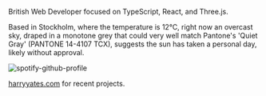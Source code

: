 British Web Developer focused on TypeScript, React, and Three.js.

<!-- WEATHER_START -->
Based in Stockholm, where the temperature is 12°C, right now an overcast sky, draped in a monotone grey that could very well match Pantone's 'Quiet Gray' (PANTONE 14-4107 TCX), suggests the sun has taken a personal day, likely without approval.
<!-- WEATHER_END -->

<p align="left">
  <a>
    <img src="https://spotify-github-profile.kittinanx.com/api/view?uid=bigbello&cover_image=true&theme=natemoo-re&show_offline=true&background_color=121212&interchange=false&bar_color=53b14f&bar_color_cover=false" alt="spotify-github-profile">
  </a>
</p>

[harryyates.com](https://harryyates.com) for recent projects.
